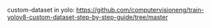 custom-dataset in yolo: https://github.com/computervisioneng/train-yolov8-custom-dataset-step-by-step-guide/tree/master
